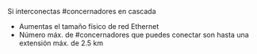Si interconectas #concernadores en cascada 
- Aumentas el tamaño físico de red Ethernet
- Número máx. de #concernadores que puedes conectar son hasta una extensión máx. de 2.5 km
